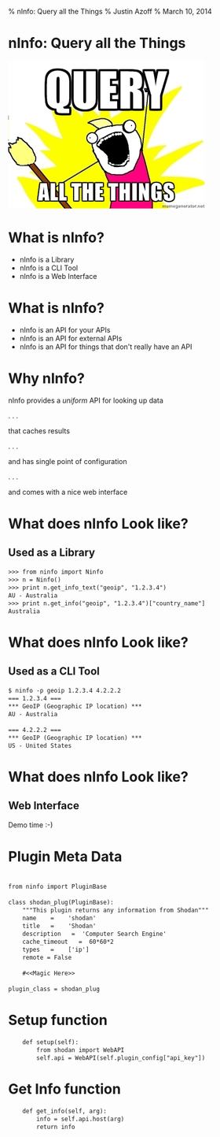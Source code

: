 % nInfo: Query all the Things
% Justin Azoff
% March 10, 2014

# nInfo: Query all the Things

![](../meme.jpeg "Query all the Things")

# What is nInfo?

- nInfo is a Library
- nInfo is a CLI Tool
- nInfo is a Web Interface

# What is nInfo?

- nInfo is an API for your APIs
- nInfo is an API for external APIs
- nInfo is an API for things that don't really have an API

# Why nInfo?

nInfo provides a *uniform* API for looking up data

. . .

that caches results

. . .

and has single point of configuration

. . .

and comes with a nice web interface


# What does nInfo Look like?

## Used as a Library

~~~~~~~~~~~~~~~~~~ {.python}
>>> from ninfo import Ninfo
>>> n = Ninfo()
>>> print n.get_info_text("geoip", "1.2.3.4")
AU - Australia
>>> print n.get_info("geoip", "1.2.3.4")["country_name"]
Australia
~~~~~~~~~~~~~~~~~~

# What does nInfo Look like?

## Used as a CLI Tool

~~~~~~~~~~~~~~~~~~
$ ninfo -p geoip 1.2.3.4 4.2.2.2
=== 1.2.3.4 ===
*** GeoIP (Geographic IP location) ***
AU - Australia

=== 4.2.2.2 ===
*** GeoIP (Geographic IP location) ***
US - United States
~~~~~~~~~~~~~~~~~~

# What does nInfo Look like?

## Web Interface

Demo time :-)

# Plugin Meta Data

~~~~~~~~~~~~~~~~~~ {.python}

from ninfo import PluginBase

class shodan_plug(PluginBase):
    """This plugin returns any information from Shodan"""
    name    =    'shodan'
    title   =    'Shodan'
    description   =  'Computer Search Engine'
    cache_timeout   =  60*60*2
    types   =    ['ip']
    remote = False

    #<<Magic Here>>

plugin_class = shodan_plug

~~~~~~~~~~~~~~~~~~

# Setup function

~~~~~~~~~~~~~~~~~~ {.python}
    def setup(self):
        from shodan import WebAPI
        self.api = WebAPI(self.plugin_config["api_key"])

~~~~~~~~~~~~~~~~~~

# Get Info function
~~~~~~~~~~~~~~~~~~ {.python}
    def get_info(self, arg):
        info = self.api.host(arg)
        return info
~~~~~~~~~~~~~~~~~~
